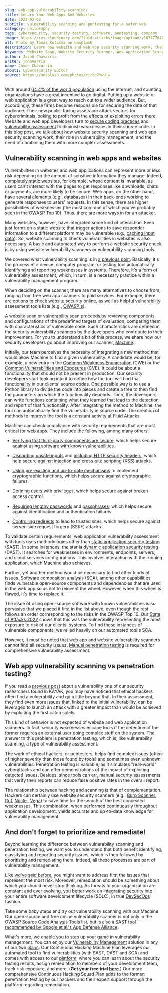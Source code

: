 ```yaml
---
slug: web-app-vulnerability-scanning/
title: Secure Your Web Apps And Websites
date: 2023-03-02
subtitle: Vulnerability scanning and pentesting for a safer web
category: philosophy
tags: cybersecurity, security-testing, software, pentesting, company
image: https://res.cloudinary.com/fluid-attacks/image/upload/v1677776400/blog/web-app-vulnerability-scanning/cover_scanning.webp
alt: Photo by Tamas Kolossa on Unsplash
description: Learn how website and web app security scanning work, their role in vulnerability management, and why mix them with pentesting in vulnerability assessment.
keywords: Website Scan, Website Security Scanner, Web Application Scanner, Check Vulnerabilities In Website, Free Web App Scanner, Website Vulnerability Scanners, Vulnerability Scanning Vs Penetration Testing, Ethical Hacking, Pentesting
author: Jason Chavarría
writer: jchavarria
name: Jason Chavarría
about1: Cybersecurity Editor
source: https://unsplash.com/photos/cirko7YwU_w
---
```


With around [64.4% of the world population](https://datareportal.com/global-digital-overview)
using the Internet,
and counting,
organizations have a great incentive to go digital.
Putting up a website or web application is a great way
to reach out to a wider audience.
But,
accordingly,
these firms become responsible for securing the data of that audience.
Their new public-facing assets are attack vectors
for cybercriminals looking to profit
from the effects of exploiting errors there.
Website and web app developers turn to [secure coding practices](../secure-coding-practices/)
and [vulnerability assessment](../vulnerability-assessment/)
to diminish weaknesses in their source code.
In this blog post,
we talk about how website security scanning and web app security scanning work,
their role in vulnerability management,
and the need of combining them with more complex assessments.

## Vulnerability scanning in web apps and websites

Vulnerabilities in websites and web applications can represent
more or less risk
depending on the amount of sensitive information they manage.
Indeed,
completely static websites,
for example,
whose content is invariable,
as users can't interact with the pages to get responses like downloads,
chats
or payments,
are more likely to be secure.
Web apps,
on the other hand,
have several elements (e.g., databases) in their back-ends
working to generate responses to users' requests.
In this sense,
there are higher possibilities of weaknesses
(the most common of which you've probably seen in the [OWASP Top 10](../owasp-top-10-2021/)).
Thus,
there are more ways in for an attacker.

Many websites,
however,
have integrated some kind of interaction.
Even just forms on a static website
that trigger actions
to save responder information to a different platform
may be vulnerable
(e.g., [caching input data](https://docs.fluidattacks.com/criteria/vulnerabilities/065/)).
So,
website scanning to check vulnerabilities in websites is also necessary.
A basic and automated way to perform a website security check is
by using website vulnerability scanners
or vulnerability scanning tools.

We covered what vulnerability scanning is in [a previous post](../vulnerability-scan/).
Basically,
it's the process of a device,
computer program,
or testing tool automatically identifying and reporting weaknesses in systems.
Therefore,
it's a form of vulnerability assessment,
which,
in turn,
is a necessary practice within a vulnerability management program.

When deciding on the scanner,
there are many alternatives to choose from,
ranging from free web app scanners to paid services.
For example,
there are options to check website security online,
as well as helpful vulnerability assessment tools lists
(e.g., [OWASP's](https://owasp.org/www-community/Source_Code_Analysis_Tools)).

A website scan or vulnerability scan proceeds
by reviewing components
and configurations of the predefined targets of evaluation,
comparing them with characteristics of vulnerable code.
Such characteristics are defined in the security vulnerability scanners
by the developers who contribute to their improvement.
For you to understand a bit of this process,
we share how our security developers go about improving our scanner,
[Machine](../casa-approved-static-scanning/).

Initially,
our team perceives the necessity of integrating a new method
that would allow Machine to find a given vulnerability.
A candidate would be,
for example,
a new entry in the [Common Weakness Enumeration](https://cwe.mitre.org/) (CWE)
or the [Common Vulnerabilities and Exposures](https://cve.mitre.org/) (CVE).
It could be about a functionality that should not be present in production.
Our security developers start looking into it
to define how the tool will find that functionality
in our clients' source codes.
One possible way is to use a Python library to divide the code into pieces
and create a tree
to then find the parameters on which the functionality depends.
Then,
the developers can write functions containing what they learned
that lead to the detection and report of that functionality.
After integrating the method to Machine,
the tool can automatically find the vulnerability in source code.
The creation of methods to improve the tool is a constant activity
at Fluid Attacks.

Machine can check compliance with security requirements
that are most critical for web apps.
They include the following,
among many others:

- [Verifying that third-party components are secure](https://docs.fluidattacks.com/criteria/requirements/262),
  which helps secure against using software with known vulnerabilities.

- [Discarding unsafe inputs](https://docs.fluidattacks.com/criteria/requirements/173)
  and [including HTTP security headers](https://docs.fluidattacks.com/criteria/requirements/349),
  which help secure against injection and cross-site scripting (XSS) attacks.

- [Using pre-existing and up-to-date mechanisms](https://docs.fluidattacks.com/criteria/requirements/147)
  to implement cryptographic functions,
  which helps secure against cryptographic failures.

- [Defining users with privileges](https://docs.fluidattacks.com/criteria/requirements/147),
  which helps secure against broken access control.

- [Requiring lengthy passwords](https://docs.fluidattacks.com/criteria/requirements/133/)
  and [passphrases](https://docs.fluidattacks.com/criteria/requirements/132/),
  which helps secure against identification and authentication failures.

- [Controlling redirects](https://docs.fluidattacks.com/criteria/requirements/324/)
  to lead to trusted sites,
  which helps secure against server-side request forgery (SSRF) attacks.

<div>
<cta-banner
buttontxt="Read more"
link="/solutions/vulnerability-management/"
title="Get started with Fluid Attacks' Vulnerability Management solution
right now"
/>
</div>

To validate certain requirements,
web application vulnerability assessment with tools uses methodologies
other than [static application security testing](../../product/sast/) (SAST).
In some instances,
the star is [dynamic application security testing](../../product/dast/) (DAST).
It searches for weaknesses in environments,
endpoints,
servers,
and cloud services configurations.
This involves interaction with the running application,
which Machine also achieves.

Further,
yet another method would be necessary to find other kinds of issues.
[Software composition analysis](../../product/sca/) (SCA),
among other capabilities,
finds vulnerable open-source components and dependencies
that are used in the web app so as not to reinvent the wheel.
However,
when this wheel is flawed,
it's time to replace it.

The issue of using open-source software with known vulnerabilities
is so pervasive
that we placed it first in the list above,
even though the rest follows an order
corresponding to the risks in the OWASP Top 10.
Our [State of Attacks 2022](https://try.fluidattacks.tech/state-of-attacks-2022/)
shows that this was the vulnerability representing the most exposure to risk
of our clients' systems.
To find these instances of vulnerable components,
we relied heavily on our automated tool's SCA.

However,
it must be noted
that web app
and website vulnerability scanners cannot find all security issues.
[Manual penetration testing](../what-is-manual-penetration-testing/)
is required for comprehensive vulnerability assessment.

## Web app vulnerability scanning vs penetration testing?

If you read a [previous post](../account-takeover-kayak/)
about a vulnerability one of our security researchers found in KAYAK,
you may have noticed that ethical hackers often find a vulnerability
and go a little beyond that.
In their assessment,
they find even more issues that,
linked to the initial vulnerability,
can be leveraged to launch an attack with a greater impact
than would be achieved by exploiting the first catch solely.

This kind of behavior is not expected of website
and web application scanners.
In fact,
security weaknesses escape tools
if the detection of the former requires an external user
doing complex stuff on the system.
The answer to this problem is penetration testing,
which is,
like vulnerability scanning,
a type of vulnerability assessment.

The work of ethical hackers,
or pentesters,
helps find complex issues
(often of higher severity than those found by tools)
and sometimes even unknown vulnerabilities.
Penetration testing is valuable,
as it simulates "real-world" cyberattacks
and can offer demonstrations of the impact of exploiting detected issues.
Besides,
since tools can err,
manual security assessments that verify their reports
can reduce false positive rates
in the overall report.

The relationship between hacking and scanning is that of complementation.
Hackers can certainly use website security scanners
(e.g., [Burp Scanner](https://portswigger.net/burp/documentation/scanner),
[ffuf](https://github.com/ffuf/ffuf),
[Nuclei](https://github.com/projectdiscovery/nuclei),
[Vega](https://subgraph.com/vega/))
to save time for the search of the best concealed weaknesses.
This combination,
when performed continuously throughout application development,
yields accurate and up-to-date knowledge for vulnerability management.

## And don't forget to prioritize and remediate!

Beyond learning the difference between vulnerability scanning
and penetration testing,
we want you to understand
that both benefit identifying,
classifying
and reporting security issues,
which is then followed by prioritizing and remediating them.
Indeed,
all these processes are part of vulnerability management.

Like [we've said before](../vulnerability-assessment/),
you might want to address first the issues
that represent the most risk.
Moreover,
remediation should be something about which you should never stop thinking.
As threats to your organization are constant and ever evolving,
you better work on integrating security
into your entire software development lifecycle (SDLC),
in true [DevSecOps](../devsecops-concept/) fashion.

Take some baby steps and try out vulnerability scanning with our Machine:
Our open-source
and free online vulnerability scanner is not only
in the [OWASP Source Code Analysis Tools](https://owasp.org/www-community/Source_Code_Analysis_Tools)
list,
but is also a [SAST tool](../casa-approved-static-scanning/)
[recommended by Google et al.'s App Defense Alliance](https://appdefensealliance.dev/casa/tier-2/tooling-matrix).

What's more,
we enable you to step up your game in vulnerability management.
You can enjoy our [Vulnerability Management](../../solutions/vulnerability-management/)
solution
in any of our two [plans](../../plans/).
Our Continuous Hacking Machine Plan leverages our automated tool
to find vulnerabilities (with SAST, DAST and SCA)
and comes with access to our [platform](../../platform/),
where you can learn about the security testing results,
assign remediation to members of your development team,
track risk exposure,
and more.
(**Get your free trial** [**here**](https://app.fluidattacks.com/SignUp).)
Our more comprehensive Continuous Hacking Squad Plan
adds to the former:
penetration testing by our hackers
and their expert support through the platform regarding remediation.
